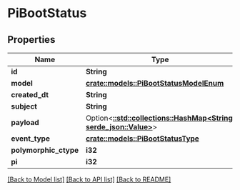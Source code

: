 # PiBootStatus

## Properties

Name | Type | Description | Notes
------------ | ------------- | ------------- | -------------
**id** | **String** |  | [readonly]
**model** | [**crate::models::PiBootStatusModelEnum**](PiBootStatusModelEnum.md) |  | 
**created_dt** | **String** |  | [readonly]
**subject** | **String** |  | 
**payload** | Option<[**::std::collections::HashMap<String, serde_json::Value>**](serde_json::Value.md)> |  | [optional]
**event_type** | [**crate::models::PiBootStatusType**](PiBootStatusType.md) |  | 
**polymorphic_ctype** | **i32** |  | [readonly]
**pi** | **i32** |  | 

[[Back to Model list]](../README.md#documentation-for-models) [[Back to API list]](../README.md#documentation-for-api-endpoints) [[Back to README]](../README.md)


